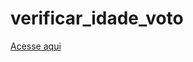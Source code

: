 # verificar_idade_voto
<a href="https://fernandogs07.github.io/verificar_idade_voto/">Acesse aqui</a>
